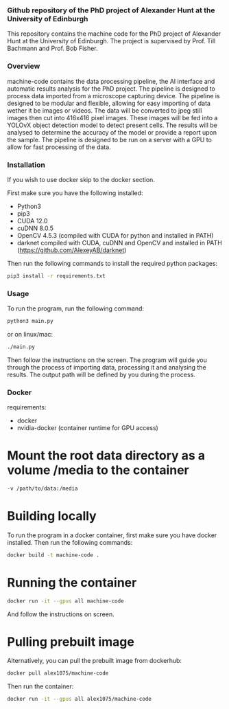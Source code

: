 ### Github repository of the PhD project of Alexander Hunt at the University of Edinburgh

This repository contains the machine code for the PhD project of Alexander Hunt at the University of Edinburgh. The project is supervised by Prof. Till Bachmann and Prof. Bob Fisher.

### Overview

machine-code contains the data processing pipeline, the AI interface and automatic results analysis for the PhD project. The pipeline is designed to process data imported from a microscope capturing device. The pipeline is designed to be modular and flexible, allowing for easy importing of data wether it be images or videos. The data will be converted to jpeg still images then cut into 416x416 pixel images. These images will be fed into a YOLOvX object detection model to detect present cells. The results will be analysed to determine the accuracy of the model or provide a report upon the sample. The pipeline is designed to be run on a server with a GPU to allow for fast processing of the data.

### Installation

If you wish to use docker skip to the docker section.

First make sure you have the following installed:
- Python3 
- pip3
- CUDA 12.0
- cuDNN 8.0.5
- OpenCV 4.5.3 (compiled with CUDA for python and installed in PATH)
- darknet compiled with CUDA, cuDNN and OpenCV and installed in PATH (https://github.com/AlexeyAB/darknet)

Then run the following commands to install the required python packages:
```bash
pip3 install -r requirements.txt
```

### Usage

To run the program, run the following command:

```bash
python3 main.py
```

or on linux/mac:

```bash
./main.py
```
Then follow the instructions on the screen. The program will guide you through the process of importing data, processing it and analysing the results. The output path will be defined by you during the process.


### Docker

requirements:
- docker
- nvidia-docker (container runtime for GPU access)

# Mount the root data directory as a volume /media to the container
```bash
-v /path/to/data:/media 
```

# Building locally

To run the program in a docker container, first make sure you have docker installed. Then run the following commands:

```bash 
docker build -t machine-code .
```

# Running the container

```bash 
docker run -it --gpus all machine-code
```
And follow the instructions on screen. 

# Pulling prebuilt image

Alternatively, you can pull the prebuilt image from dockerhub:

```bash
docker pull alex1075/machine-code
```

Then run the container:

```bash
docker run -it --gpus all alex1075/machine-code
```

# 
